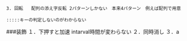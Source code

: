 ﻿
    3. 回転   配列の添え字反転 2パターンしかない　本来4パターン　例えば配列で用意

    :::::キーの判定しないのがわからない
###装飾
    １．下押すと加速  intarval時間が変わらない
    ２．同時消し
    ３．a